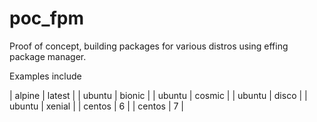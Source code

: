 # poc_fpm

Proof of concept, building packages for various distros using effing package manager.

Examples include

| alpine | latest |
| ubuntu | bionic |
| ubuntu | cosmic |
| ubuntu | disco  |
| ubuntu | xenial |
| centos | 6      |
| centos | 7      |
